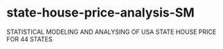 # state-house-price-analysis-SM
STATISTICAL MODELING AND ANALYSING OF USA STATE HOUSE PRICE FOR 44 STATES
